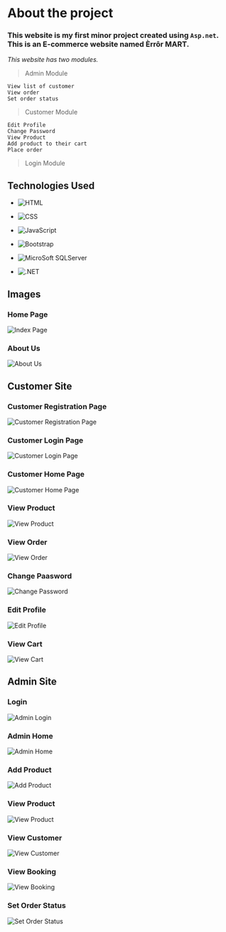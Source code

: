 # About the project
### This website is my first minor project created using ` Asp.net `. This is an E-commerce website named Èrrôr MART.
_This website has two modules._
> Admin Module
```
View list of customer
View order
Set order status
```
> Customer Module
```
Edit Profile
Change Password
View Product
Add product to their cart
Place order
```
> Login Module

##  Technologies Used
* ![HTML](https://img.shields.io/badge/HTML-239?style=for-the-badge&logo=html5&logoColor=white)
* ![CSS](https://img.shields.io/badge/CSS-0175C2?&style=for-the-badge&logo=css3&logoColor=whit)

* ![JavaScript](https://img.shields.io/badge/JavaScript-F7DF1E?style=for-the-badge&logo=javascript&logoColor=black)

* ![Bootstrap](https://img.shields.io/badge/Bootstrap-563D7C?style=for-the-badge&logo=bootstrap&logoColor=white)

*  ![MicroSoft SQLServer](https://img.shields.io/badge/Microsoft%20SQL%20Server-CC2927?style=for-the-badge&logo=microsoft%20sql%20server&logoColor=whit)
*  ![.NET](https://img.shields.io/badge/.NET-5C2D91?style=for-the-badge&logo=.net&logoColor=white)


##  Images
### Home Page
![Index Page](https://github.com/devilvirus07/ecommerce/blob/master/images(readme)/index.png)
### About Us
![About Us](https://github.com/devilvirus07/ecommerce/blob/master/images(readme)/about.png)
## Customer Site
### Customer Registration Page
![Customer Registration Page](https://github.com/devilvirus07/ecommerce/blob/master/images(readme)/cust_reg.png)
### Customer Login Page
![Customer Login Page](https://github.com/devilvirus07/ecommerce/blob/master/images(readme)/cust_login.png)
### Customer Home Page
![Customer Home Page](https://github.com/devilvirus07/ecommerce/blob/master/images(readme)/cust_home.png)
### View Product
![View Product](https://github.com/devilvirus07/ecommerce/blob/master/images(readme)/view_prod_cust.png)
### View Order
![View Order](https://github.com/devilvirus07/ecommerce/blob/master/images(readme)/cust_view_order.png)
### Change Paasword
![Change Password](https://github.com/devilvirus07/ecommerce/blob/master/images(readme)/change_pwd.png)
### Edit Profile
![Edit Profile](https://github.com/devilvirus07/ecommerce/blob/master/images(readme)/edit_profile.png)
### View Cart
![View Cart](https://github.com/devilvirus07/ecommerce/blob/master/images(readme)/view_cart.png)
## Admin Site
### Login
![Admin Login](https://github.com/devilvirus07/ecommerce/blob/master/images(readme)/admin_login.png)
### Admin Home
![Admin Home](https://github.com/devilvirus07/ecommerce/blob/master/images(readme)/admin_home.png)
### Add Product
![Add Product](https://github.com/devilvirus07/ecommerce/blob/master/images(readme)/add_prod.png)
### View Product
![View Product](https://github.com/devilvirus07/ecommerce/blob/master/images(readme)/view_prod_admin.png)
### View Customer
![View Customer](https://github.com/devilvirus07/ecommerce/blob/master/images(readme)/view_cust.png)
### View Booking
![View Booking](https://github.com/devilvirus07/ecommerce/blob/master/images(readme)/view_booking.png)
### Set Order Status
![Set Order Status](https://github.com/devilvirus07/ecommerce/blob/master/images(readme)/set_order_status.png)
